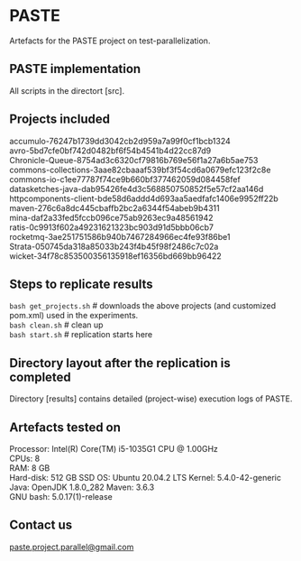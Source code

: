 # PASTE
Artefacts for the PASTE project on test-parallelization.

PASTE implementation
--------------------
All scripts in the directort [src].

Projects included
-----------------
accumulo-76247b1739dd3042cb2d959a7a99f0cf1bcb1324<br>
avro-5bd7cfe0bf742d0482bf6f54b4541b4d22cc87d9<br>
Chronicle-Queue-8754ad3c6320cf79816b769e56f1a27a6b5ae753<br>
commons-collections-3aae82cbaaaf539bf3f54cd6a0679efc123f2c8e<br>
commons-io-c1ee77787f74ce9b660bf377462059d084458fef<br>
datasketches-java-dab95426fe4d3c568850750852f5e57cf2aa146d<br>
httpcomponents-client-bde58d6addd4d693aa5aedfafc1406e9952ff22b<br>
maven-276c6a8dc445cbaffb2bc2a6344f54abeb9b4311<br>
mina-daf2a33fed5fccb096ce75ab9263ec9a48561942<br>
ratis-0c9913f602a49231621323bc903d91d5bbb06cb7<br>
rocketmq-3ae251751586b940b7467284966ec4fe93f86be1<br>
Strata-050745da318a85033b243f4b45f98f2486c7c02a<br>
wicket-34f78c853500356135918ef16356bd669bb96422<br>

Steps to replicate results
--------------------------
```bash get_projects.sh``` # downloads the above projects (and customized pom.xml) used in the experiments.<br>
```bash clean.sh``` # clean up<br>
```bash start.sh``` # replication starts here<br>

Directory layout after the replication is completed
---------------------------------------------------
Directory [results] contains detailed (project-wise) execution logs of PASTE.

Artefacts tested on
-------------------
Processor: Intel(R) Core(TM) i5-1035G1 CPU @ 1.00GHz<br>
CPUs: 8<br>
RAM: 8 GB<br>
Hard-disk: 512 GB SSD
OS: Ubuntu 20.04.2 LTS
Kernel: 5.4.0-42-generic
Java: OpenJDK 1.8.0_282
Maven: 3.6.3<br>
GNU bash: 5.0.17(1)-release

Contact us
----------
paste.project.parallel@gmail.com
